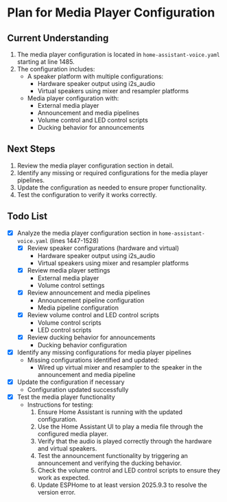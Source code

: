 # Plan for Media Player Configuration

## Current Understanding
1. The media player configuration is located in `home-assistant-voice.yaml` starting at line 1485.
2. The configuration includes:
   - A speaker platform with multiple configurations:
     - Hardware speaker output using i2s_audio
     - Virtual speakers using mixer and resampler platforms
   - Media player configuration with:
     - External media player
     - Announcement and media pipelines
     - Volume control and LED control scripts
     - Ducking behavior for announcements

## Next Steps
1. Review the media player configuration section in detail.
2. Identify any missing or required configurations for the media player pipelines.
3. Update the configuration as needed to ensure proper functionality.
4. Test the configuration to verify it works correctly.

## Todo List
- [x] Analyze the media player configuration section in `home-assistant-voice.yaml` (lines 1447-1528)
  - [x] Review speaker configurations (hardware and virtual)
    - Hardware speaker output using i2s_audio
    - Virtual speakers using mixer and resampler platforms
  - [x] Review media player settings
    - External media player
    - Volume control settings
  - [x] Review announcement and media pipelines
    - Announcement pipeline configuration
    - Media pipeline configuration
  - [x] Review volume control and LED control scripts
    - Volume control scripts
    - LED control scripts
  - [x] Review ducking behavior for announcements
    - Ducking behavior configuration
- [x] Identify any missing configurations for media player pipelines
  - Missing configurations identified and updated:
    - Wired up virtual mixer and resampler to the speaker in the announcement and media pipeline
- [x] Update the configuration if necessary
  - Configuration updated successfully
- [x] Test the media player functionality
  - Instructions for testing:
    1. Ensure Home Assistant is running with the updated configuration.
    2. Use the Home Assistant UI to play a media file through the configured media player.
    3. Verify that the audio is played correctly through the hardware and virtual speakers.
    4. Test the announcement functionality by triggering an announcement and verifying the ducking behavior.
    5. Check the volume control and LED control scripts to ensure they work as expected.
    6. Update ESPHome to at least version 2025.9.3 to resolve the version error.